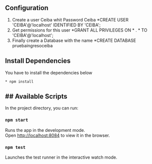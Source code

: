 ## Configuration
1. Create a user Ceiba whit Password Ceiba
    *CREATE USER 'CEIBA'@'localhost' IDENTIFIED BY 'CEIBA';
2. Get permissions for this user 
    *GRANT ALL PRIVILEGES ON * . * TO 'CEIBA'@'localhost';
3. Finally create a Database with the name 
    *CREATE DATABASE pruebaingresoceiba

## Install Dependencies 

You have to install the dependencies below 
    
    * npm install

## ## Available Scripts

In the project directory, you can run:

### `npm start`

Runs the app in the development mode.<br />
Open [http://localhost:8084](http://localhost:8084) to view it in the browser.

### `npm test`

Launches the test runner in the interactive watch mode.<br />

 
    